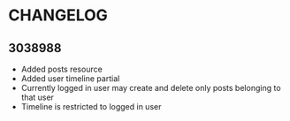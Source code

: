# CHANGELOG

## 3038988

- Added posts resource
- Added user timeline partial
- Currently logged in user may create and delete only posts belonging to that user
- Timeline is restricted to logged in user
